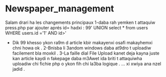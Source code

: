 # Newspaper_management
Salam drari ha les changements principaux
1-daba rah yemken t attaquiw press.php par ajouter aprés id= hadxi :
99' UNION select * from users WHERE users.id ='1' AND id>'
- Dik 99 khesso ykon ra9m d article kbir makayenxi osafi makayhemxi chni howa ok .
2-Bnisba li 3andom windows daba at9dro t uploadiw facilement bla moxkil .
3-La faille dial File Upload kanet deja kayna juste kan article kaydi n fakepage daba m3Awet ida briti t attaquiwha uploadiw 
chi fichie php o ykon fih chi la3ba logique .
...
xi xwiya ana nzel jadid .
